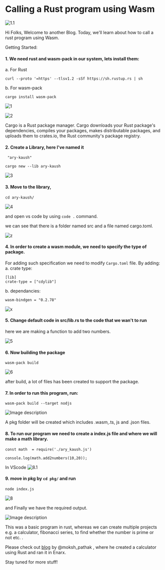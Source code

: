# Calling a Rust program using Wasm

![1.1](https://github.com/aryankaushik-git/outreachy/blob/main/aryankaushik/media/WebAssembly_1%20(2).png)

Hi Folks, Welcome to another Blog. Today, we'll learn about how to call a rust program using Wasm.

Getting Started:

#### 1. We need rust and wasm-pack in our system, lets install them:



a. For Rust

```
curl --proto '=https' --tlsv1.2 -sSf https://sh.rustup.rs | sh
```
b. For wasm-pack

```
cargo install wasm-pack
```


![1](https://www.wasm.builders/remoteimages/uploads/articles/enhbe2zwpb2ztmjxms2x.png)


![2](https://www.wasm.builders/remoteimages/uploads/articles/7rnjlg0chtgeezzmc9st.png)

> 
Cargo is a Rust package manager. Cargo downloads your Rust package's dependencies, compiles your packages, makes distributable packages, and uploads them to crates.io, the Rust community's package registry.





#### 2. Create a Library, here I've named it 
` "ary-kaush"`

```
cargo new --lib ary-kaush
```


![3](https://www.wasm.builders/remoteimages/uploads/articles/7u7tzi2k9uj6ynp7syr5.png)

#### 3. Move to the library, 
`cd ary-kaush/`


![4](https://www.wasm.builders/remoteimages/uploads/articles/bvsn2p8o8pnxipd4k2v5.png)

and open vs code by using `code .` command.

we can see that there is a folder named src and a file named cargo.toml.


![z](https://www.wasm.builders/remoteimages/uploads/articles/p8vpt4eqotnbay4c0td2.png)


#### 4. In order to create a wasm module, we need to specify the type of package.
For adding such specification we need to modify `Cargo.toml` file. By adding:
a. crate type:
```
[lib]
crate-type = ["cdylib"]
```
b. dependancies:

```
wasm-bindgen = "0.2.78"
```


![x](https://www.wasm.builders/remoteimages/uploads/articles/9gh0rw9eyobxzkuv047u.png)


#### 5. Change default code in src/lib.rs to the code that we wan't to run 

> 
here we are making a function to add two numbers.


![5](https://www.wasm.builders/remoteimages/uploads/articles/lsnfhzgrvnmifytk38gn.png)

#### 6. Now building the package

```
wasm-pack build
```

![6](https://www.wasm.builders/remoteimages/uploads/articles/943n8ti76s30mb7g4pmf.png)

after build, a lot of files has been created to support the package.

#### 7. In order to run this program, run:

```
wasm-pack build --target nodjs
```
 

![Image description](https://www.wasm.builders/remoteimages/uploads/articles/hbpsx9yooz81mmp8gal4.png)

A pkg folder will be created which includes .wasm,.ts, js and .json files.

#### 8. To run our program we need to create a index.js file and where we will make a math library.

```
const math  = require('./ary_kaush.js')

console.log(math.add2numbers(10,20));
```
In VScode
![8.1](https://www.wasm.builders/remoteimages/uploads/articles/vgtkgklsoiyyhriog34c.png)

#### 9. move in pkg by `cd pkg/` and run 

```
node index.js
```
![8](https://www.wasm.builders/remoteimages/uploads/articles/nfhc8b4hbgf48inez6cb.png)

and Finally we have the required output.


![Image description](https://www.wasm.builders/remoteimages/uploads/articles/x79it0dmwj8owxsm2qxh.jpg)

This was a basic program in rust, whereas we can create multiple projects e.g. a calculator, fibonacci series, to find whether the number is prime or not etc. .

Please check out [blog](https://www.wasm.builders/moksh_pathak/how-i-made-a-calculator-in-rust-and-ran-it-in-an-enarx-keep-part-1-4lic) by @moksh_pathak , where he created a calculator using Rust and ran it in Enarx.

Stay tuned for more stuff!
